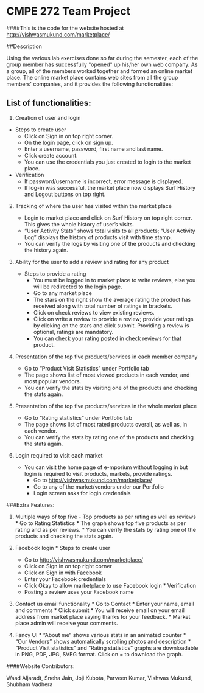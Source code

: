 # CMPE 272 Team Project
####This is the code for the website hosted at http://vishwasmukund.com/marketplace/

##Description

Using the various lab exercises done so far during the semester, each of the group member has successfully "opened" up his/her own web company. As a group, all of the members worked together and formed an online market place. The online market place contains web sites from all the group members' companies, and it provides the following functionalities:

## List of functionalities:

 1.	Creation of user and login
   * Steps to create user
     * Click on Sign in on top right corner.
     * On the login page, click on sign up.
     * Enter a username, password, first name and last name.
     * Click create account.
     * You can use the credentials you just created to login to the market place.
   * Verification
     * If password/username is incorrect, error message is displayed.
     * If log-in was successful, the market place now displays Surf History and Logout buttons on top right.

 2. Tracking of where the user has visited within the market place
    * Login to market place and click on Surf History on top right corner. This gives the whole history of user’s visits.
    * “User Activity Stats” shows total visits to all products; “User Activity Log” displays the history of products visit with time stamp.
    * You can verify the logs by visiting one of the products and checking the history again.
  
 3.	Ability for the user to add a review and rating for any product
    * Steps to provide a rating
      * You must be logged in to market place to write reviews, else you will be redirected to the login page.
      * Go to any market place
      * The stars on the right show the average rating the product has received along with total number of ratings in brackets.
      * Click on check reviews to view existing reviews.
      * Click on write a review to provide a review; provide your ratings by clicking on the stars and click submit. Providing a review is optional, ratings are mandatory.
      * You can check your rating posted in check reviews for that product.
  
 4. Presentation of the top five products/services in each member company
    * Go to “Product Visit Statistics” under Portfolio tab
    * The page shows list of most viewed products in each vendor, and most popular vendors.
    * You can verify the stats by visiting one of the products and checking the stats again.
  
 5. Presentation of the top five products/services in the whole market place
    * Go to “Rating statistics” under Portfolio tab
    * The page shows list of most rated products overall, as well as, in each vendor.
    * You can verify the stats by rating one of the products and checking the stats again.
  
 6.	Login required to visit each market
    * You can visit the home page of e-mporium without logging in but login is required to visit products, markets, provide ratings.
      * Go to http://vishwasmukund.com/marketplace/
      * Go to any of the market/vendors under our Portfolio
      * Login screen asks for login credentials

###Extra Features:

  1. Multiple ways of top five - Top products as per rating as well as reviews
    * Go to Rating Statistics
    * The graph shows top five products as per rating and as per reviews.
    * You can verify the stats by rating one of the products and checking the stats again.

  2. Facebook login
    * Steps to create user
      * Go to http://vishwasmukund.com/marketplace/
      * Click on Sign in on top right corner
      * Click on Sign in with Facebook
      * Enter your Facebook credentials
      * Click Okay to allow marketplace to use Facebook login
    * Verification
      * Posting a review uses your Facebook name
  
  3. Contact us email functionality
    * Go to Contact
    * Enter your name, email and comments
    * Click submit
    * You will receive email on your email address from market place saying thanks for your feedback.
    * Market place admin will receive your comments.
  4. Fancy UI
    * “About me” shows various stats in an animated counter
    * “Our Vendors” shows automatically scrolling photos and description
    * “Product Visit statistics” and “Rating statistics” graphs are downloadable in PNG, PDF, JPG, SVEG format. Click on = to download the graph.

####Website Contributors:

Waad Aljaradt, Sneha Jain, Joji Kubota, Parveen Kumar, Vishwas Mukund, Shubham Vadhera

